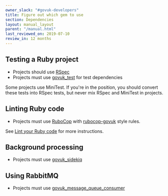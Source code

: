 ```yaml
---
owner_slack: "#govuk-developers"
title: Figure out which gem to use
section: Dependencies
layout: manual_layout
parent: "/manual.html"
last_reviewed_on: 2019-07-10
review_in: 12 months
---
```


## Testing a Ruby project

- Projects should use [RSpec](https://github.com/rspec/rspec)
- Projects must use [govuk_test](https://github.com/alphagov/govuk_test) for
  test dependencies

Some projects use MiniTest. If you're in the position, you should convert these
tests into RSpec tests, but never mix RSpec and MiniTest in projects.

## Linting Ruby code

- Projects must use [RuboCop](https://github.com/rubocop-hq/rubocop) with
[rubocop-govuk](https://github.com/alphagov/rubocop-govuk) style rules.

See [Lint your Ruby code](/manual/lint-ruby-code.html) for more instructions.

## Background processing

- Projects must use [govuk_sidekiq](https://github.com/alphagov/govuk_sidekiq)

## Using RabbitMQ

- Projects must use [govuk_message_queue_consumer](https://github.com/alphagov/govuk_message_queue_consumer)

